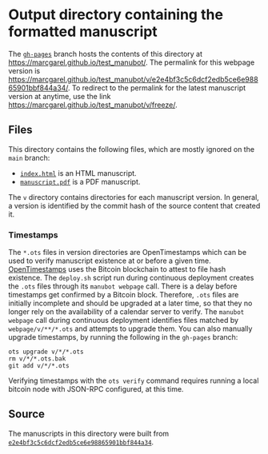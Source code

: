 # Output directory containing the formatted manuscript

The [`gh-pages`](https://github.com/marcgarel/test_manubot/tree/gh-pages) branch hosts the contents of this directory at <https://marcgarel.github.io/test_manubot/>.
The permalink for this webpage version is <https://marcgarel.github.io/test_manubot/v/e2e4bf3c5c6dcf2edb5ce6e98865901bbf844a34/>.
To redirect to the permalink for the latest manuscript version at anytime, use the link <https://marcgarel.github.io/test_manubot/v/freeze/>.

## Files

This directory contains the following files, which are mostly ignored on the `main` branch:

+ [`index.html`](index.html) is an HTML manuscript.
+ [`manuscript.pdf`](manuscript.pdf) is a PDF manuscript.

The `v` directory contains directories for each manuscript version.
In general, a version is identified by the commit hash of the source content that created it.

### Timestamps

The `*.ots` files in version directories are OpenTimestamps which can be used to verify manuscript existence at or before a given time.
[OpenTimestamps](https://opentimestamps.org/) uses the Bitcoin blockchain to attest to file hash existence.
The `deploy.sh` script run during continuous deployment creates the `.ots` files through its `manubot webpage` call.
There is a delay before timestamps get confirmed by a Bitcoin block.
Therefore, `.ots` files are initially incomplete and should be upgraded at a later time, so that they no longer rely on the availability of a calendar server to verify.
The `manubot webpage` call during continuous deployment identifies files matched by `webpage/v/**/*.ots` and attempts to upgrade them.
You can also manually upgrade timestamps, by running the following in the `gh-pages` branch:

```shell
ots upgrade v/*/*.ots
rm v/*/*.ots.bak
git add v/*/*.ots
```

Verifying timestamps with the `ots verify` command requires running a local bitcoin node with JSON-RPC configured, at this time.

## Source

The manuscripts in this directory were built from
[`e2e4bf3c5c6dcf2edb5ce6e98865901bbf844a34`](https://github.com/marcgarel/test_manubot/commit/e2e4bf3c5c6dcf2edb5ce6e98865901bbf844a34).
